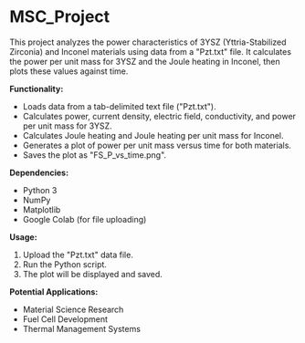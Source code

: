 # MSC_Project
This project analyzes the power characteristics of 3YSZ (Yttria-Stabilized Zirconia) and Inconel materials using data from a "Pzt.txt" file. It calculates the power per unit mass for 3YSZ and the Joule heating in Inconel, then plots these values against time.

**Functionality:**

* Loads data from a tab-delimited text file ("Pzt.txt").
* Calculates power, current density, electric field, conductivity, and power per unit mass for 3YSZ.
* Calculates Joule heating and Joule heating per unit mass for Inconel.
* Generates a plot of power per unit mass versus time for both materials.
* Saves the plot as "FS_P_vs_time.png".

**Dependencies:**

* Python 3
* NumPy
* Matplotlib
* Google Colab (for file uploading)

**Usage:**

1. Upload the "Pzt.txt" data file.
2. Run the Python script.
3. The plot will be displayed and saved.

**Potential Applications:**

* Material Science Research
* Fuel Cell Development
* Thermal Management Systems
